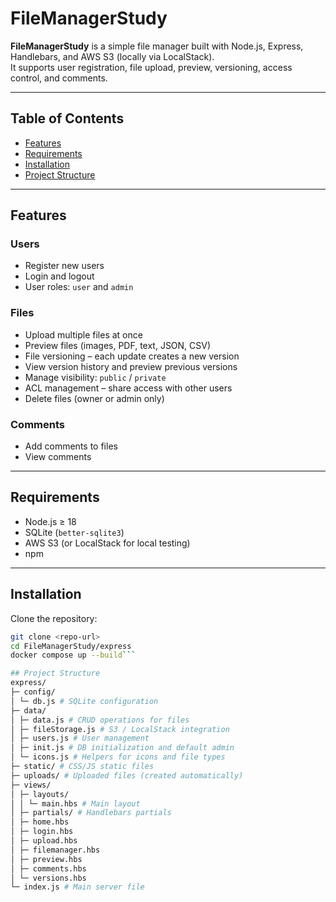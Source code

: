 # FileManagerStudy

**FileManagerStudy** is a simple file manager built with Node.js, Express, Handlebars, and AWS S3 (locally via LocalStack).  
It supports user registration, file upload, preview, versioning, access control, and comments.

---

## Table of Contents

- [Features](#features)
- [Requirements](#requirements)
- [Installation](#installation)
- [Project Structure](#project-structure)

---

## Features

### Users
- Register new users
- Login and logout
- User roles: `user` and `admin`

### Files
- Upload multiple files at once
- Preview files (images, PDF, text, JSON, CSV)
- File versioning – each update creates a new version
- View version history and preview previous versions
- Manage visibility: `public` / `private`
- ACL management – share access with other users
- Delete files (owner or admin only)

### Comments
- Add comments to files
- View comments

---

## Requirements

- Node.js ≥ 18
- SQLite (`better-sqlite3`)
- AWS S3 (or LocalStack for local testing)
- npm

---

## Installation

Clone the repository:

```bash
git clone <repo-url>
cd FileManagerStudy/express
docker compose up --build```

## Project Structure
express/
├─ config/
│ └─ db.js # SQLite configuration
├─ data/
│ ├─ data.js # CRUD operations for files
│ ├─ fileStorage.js # S3 / LocalStack integration
│ ├─ users.js # User management
│ ├─ init.js # DB initialization and default admin
│ └─ icons.js # Helpers for icons and file types
├─ static/ # CSS/JS static files
├─ uploads/ # Uploaded files (created automatically)
├─ views/
│ ├─ layouts/
│ │ └─ main.hbs # Main layout
│ ├─ partials/ # Handlebars partials
│ ├─ home.hbs
│ ├─ login.hbs
│ ├─ upload.hbs
│ ├─ filemanager.hbs
│ ├─ preview.hbs
│ ├─ comments.hbs
│ └─ versions.hbs
└─ index.js # Main server file

